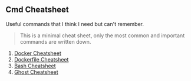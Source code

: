 ## Cmd Cheatsheet
Useful commands that I think I need but can't remember. 
>This is a minimal cheat sheet, only the most common and important commands are written down.

1. [Docker Cheatsheet](docker.md "Docker Cheatsheet")
2. [Dockerfile Cheatsheet](dockerfile.md "Dockerfile Cheatsheet")
3. [Bash Cheatsheet](bash.md "Bash Cheatsheet")
4. [Ghost Cheatsheet](ghost.md "Ghost Blog Cheatsheet")
